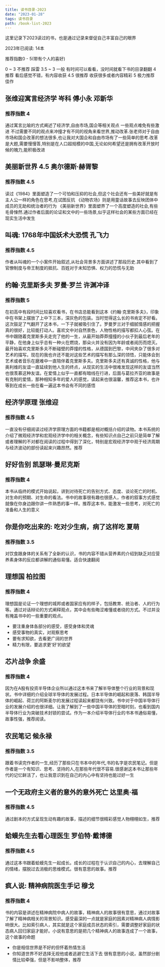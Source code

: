 ```yaml
---
title: 读书目录-2023
date: "2023-01-28"
tags: 读书目录
path: /book-list-2023
---
```


这里记录下2023读过的书，也是通过记录来督促自己丰富自己的眼界

2023年已阅读: 14本

推荐指数0 - 5(带有个人的喜好)

0 ~ 3 不推荐 踩雷
3.5 ~ 3 一般 有时间可以看看，没时间就看下书的目录翻翻 
4  推荐 看后感觉不错，有内容收获
4.5 很推荐 收获很多或者内容精彩
5 极力推荐  佳作

## 张维迎寓言经济学 岑科 傅小永 邓新华

### 推荐指数 4
通过寓言比喻的方式阐述了经济学,自由市场,国企等相关观点 一些观点难免有些激进 不过需要不同的观点来冲撞才有不同的视角来看世界,推动改革.张老师对于自由市场和国企改革的想法很多,也让我对大国企和自由市场有了一些简单的思考.改革是大题,需要慢慢答,特别是在人口超规模的中国,无论如何希望还是拥有改革开放时候的魄力,能积极改进

## 美丽新世界 4.5 奥尔德斯·赫胥黎

### 推荐指数 4.5
读过《1984》里面塑造了一个可怕和压抑的社会,但这个社会还有一些美好就是有主人公一样的角色在思考,在试图反抗
《动物农场》则是用童话故事去反映团体中成员的无助和统治者的行为
《美丽新世界》里面塑界了一个高度塑造的社会,有些毛骨悚然.通过作者后面的论证和文中的一些场景,似乎这样社会的某些方面已经在现实生活中发生

## 叫魂: 1768年中国妖术大恐慌 孔飞力

### 推荐指数 4.5
作者从叫魂的一个小案件开始叙述,从社会背景多方面讲述了那段历史.其中看到了官僚制度与帝王制度的抵抗、百姓对于未知恐惧、权力的恐慌与无助

## 约翰·克里斯多夫 罗曼·罗兰 许渊冲译 

### 推荐指数 5
在初高中有段时间比较喜欢看书，在书店总能看到这本《约翰·克里斯多夫》，印象中在书架上摆放了上中下三本，深灰色的包装。当时觉得这么长的书肯定不好看。这次鼓足了气翻开了这本书，一下子就被吸引住了。罗曼罗兰对于细腻情感的把握真的很好，比较能打动人。喜欢文中对自然景色，人物性格的描写都扣人心弦。在书中跟随着克里斯多夫走完了他的一生，从最开始莽莽撞撞的小伙子到最后老年的平静，在他身上似乎总有一种火在燃烧，那朵火并没有因为年龄或者阅历而熄灭。最开始喜欢克里斯多夫不断碰壁的莽撞的性格，从德国到巴黎，中间夹杂了很多对艺术的描写。现在的我也许还不能对这些艺术的描写有那么深的领悟，只能体会到艺术或者音乐在磨难中一直陪伴着克里斯多夫。克里斯多夫还有真诚的性格，他与奥利维的友谊一直延续到他人生的终点，从现实的生活中很难发现这样的友谊当然也很羡慕这种友谊。在爱情上似乎一直都有暗线在行进，后面与葛拉齐亚的故事是有克制的爱情，那种相知多年的爱人的感觉，读起来也很温馨，推荐这本书，也许等到在成长一些在看一遍这本书会有不同的感悟

## 经济学原理 张维迎

### 推荐指数 4.5
一直没有仔细阅读过经济学原理方面的书籍都是相对概括介绍的读物。本书系统的介绍了微观经济学和宏观经济学中的相关概念，有些知识点自己之前只是简单了解或者理解的不对都在阅读的过程中得到了深化，特别是宏观经济学中观于经济周期与经济波动的部份读起来兴趣昂然。推荐

## 好好告别 凯瑟琳·曼尼克斯

### 推荐指数 4
本书从临终的模式开始说起，讲到对待死亡的告别方式、态度、谈论死亡的时机、对生命的预期、对生命的看法。书中的故事很有趣也很感人，作者的叙事方式感觉就像在你身边跟你讲一件熟悉的事一样。推荐这本书，能激发一些思考，对死亡的准备和人生的意义

## 你是你吃出来的: 吃对少生病，病了这样吃 夏萌

### 推荐指数 3.5
对饮食跟身体的关系有了全新的认识，书的内容不错从营养素的介绍到缺乏对应营养素身体的反应都讲解的通俗易懂。适合快速翻阅

## 理想国 柏拉图

### 推荐指数 4
理想国是论证一个理想的城邦或者国家应有的样子，包括教育、统治者、人的行为等。通过对话辩论的方式阐释观点，其中会有些晦涩难懂或者绕的方式。不过并没有掩盖书中的一些重要的观点。
* 要注重身体各部分的感受，感受身体和灵魂
* 感受事物的真实，对观察思考
* 要有求知欲，去看更广阔的世界
* 精力有限，要追求更‘好’的欲望

## 芯片战争 余盛

### 推荐指数 4
因为在A股有投资半导体企业所以通过这本书来了解半导体整个行业的背景和现状。书中详细的介绍全球半导体的发展过程。日本半导体的崛起和衰落、韩国半导体的崛起、荷兰的阿斯麦尔的发展过程读起来都饶有兴致。书中对于中国半导体行业的发展介绍的也很详细。让我了解到了一些中国半导体的至暗时刻，也看到国内半导体行业为突破技术封锁的尝试。作为一本介绍半导体行业的书本书通俗易懂，故事性强，推荐阅读。

## 农民笔记 候永禄

### 推荐指数 3.5 
跟着书读完作者的一生,经历了那些只在书本中的年代,书的名字是农民笔记。但是作者是一个有知识、思考、坚持的人,在那些年代很不容易.很感谢这本书让那些年代的记忆鲜活了，也让我意识到在自己的内心中有坚持也能过好一生

## 一个无政府主义者的意外的意外死亡 达里奥·福

### 推荐指数 4.5
通过剧本的方式呈现生动有趣的故事，描述的细节很精彩感觉人物栩栩如生，推荐

## 蛤蟆先生去看心理医生  罗伯特·戴博德 

### 推荐指数 4.5
通过这本书跟着蛤蟆先生一起成长。成长的过程在于认识自己的内心，去理解自己的情绪，摆脱过去消极的思维模式。很有意思的故事。推荐

## 疯人说: 精神病院医生手记 穆戈

### 推荐指数 4 
书的内容是讲述在精神病院中病人的故事，精神病人的故事很有意思，通过对故事了解了精神病相关的背景知识。感受最深的一点就是家庭的因素对精神病人病情影响很大。比如索引病人，其实就是这个家庭成员状态的索引，需要调整好家庭的状态病人回归家庭才能好。小说有意思的是把几个精神病人的故事连成了一个故事，这个故事的命题
* 你是相信世界是不好的但怀着热情生活
* 你知道世界不好选择无视他或者逃避它生活下去
很有意思的小说，虽然部分剧情比较牵强，但是不影响整体，推荐